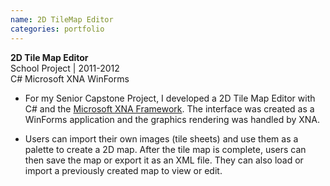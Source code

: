 ```yaml
---
name: 2D TileMap Editor
categories: portfolio
---
```


**2D Tile Map Editor** <br />
School Project | 2011-2012<br />
<span class="label label-danger">C#</span>
<span class="label label-danger">Microsoft XNA</span>
<span class="label label-danger">WinForms</span><br />

* For my Senior Capstone Project, I developed a 2D Tile Map Editor with C# and the
[Microsoft XNA Framework](https://en.wikipedia.org/wiki/Microsoft_XNA). The interface
was created as a WinForms application and the graphics rendering was handled by XNA.

* Users can import their own images (tile sheets) and use them as a palette to
create a 2D map. After the tile map is complete, users can then save the map or
export it as an XML file. They can also load or import a previously created map to
view or edit.
